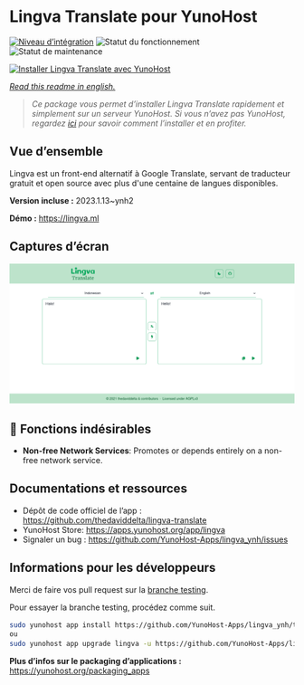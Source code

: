 <!--
N.B.: This README was automatically generated by https://github.com/YunoHost/apps/tree/master/tools/README-generator
It shall NOT be edited by hand.
-->

# Lingva Translate pour YunoHost

[![Niveau d’intégration](https://dash.yunohost.org/integration/lingva.svg)](https://dash.yunohost.org/appci/app/lingva) ![Statut du fonctionnement](https://ci-apps.yunohost.org/ci/badges/lingva.status.svg) ![Statut de maintenance](https://ci-apps.yunohost.org/ci/badges/lingva.maintain.svg)

[![Installer Lingva Translate avec YunoHost](https://install-app.yunohost.org/install-with-yunohost.svg)](https://install-app.yunohost.org/?app=lingva)

*[Read this readme in english.](./README.md)*

> *Ce package vous permet d’installer Lingva Translate rapidement et simplement sur un serveur YunoHost.
Si vous n’avez pas YunoHost, regardez [ici](https://yunohost.org/#/install) pour savoir comment l’installer et en profiter.*

## Vue d’ensemble

Lingva est un front-end alternatif à Google Translate, servant de traducteur gratuit et open source avec plus d'une centaine de langues disponibles.

**Version incluse :** 2023.1.13~ynh2

**Démo :** https://lingva.ml

## Captures d’écran

![Capture d’écran de Lingva Translate](./doc/screenshots/lingva-id-en.png)

## :red_circle: Fonctions indésirables

- **Non-free Network Services**: Promotes or depends entirely on a non-free network service.

## Documentations et ressources

* Dépôt de code officiel de l’app : <https://github.com/thedaviddelta/lingva-translate>
* YunoHost Store: <https://apps.yunohost.org/app/lingva>
* Signaler un bug : <https://github.com/YunoHost-Apps/lingva_ynh/issues>

## Informations pour les développeurs

Merci de faire vos pull request sur la [branche testing](https://github.com/YunoHost-Apps/lingva_ynh/tree/testing).

Pour essayer la branche testing, procédez comme suit.

``` bash
sudo yunohost app install https://github.com/YunoHost-Apps/lingva_ynh/tree/testing --debug
ou
sudo yunohost app upgrade lingva -u https://github.com/YunoHost-Apps/lingva_ynh/tree/testing --debug
```

**Plus d’infos sur le packaging d’applications :** <https://yunohost.org/packaging_apps>